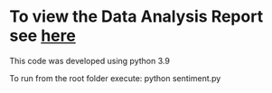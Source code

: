 # To view the Data Analysis Report see [here](https://github.com/willcpo/text-classification-report/blob/05f49b28a8b12c3ae2c056e686b91ec86476f29f/A1.pdf) #

This code was developed using python 3.9

To run from the root folder execute:
python sentiment.py


